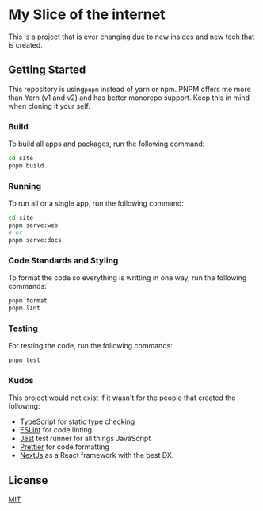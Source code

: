 # My Slice of the internet

This is a project that is ever changing due to new insides and new tech that is created.

## Getting Started

This repository is using`pnpm` instead of yarn or npm. PNPM offers me more than Yarn (v1 and v2) and has better monorepo support. Keep this in mind when cloning it your self.
### Build

To build all apps and packages, run the following command:

```bash
cd site
pnpm build
```

### Running

To run all or a single app, run the following command:

```bash
cd site
pnpm serve:web
# or
pnpm serve:docs
```

### Code Standards and Styling

To format the code so everything is writting in one way, run the following commands:

```bash
pnpm format
pnpm lint
```

### Testing

For testing the code, run the following commands:

```bash
pnpm test
```
### Kudos

This project would not exist if it wasn't for the people that created the following:

- [TypeScript](https://www.typescriptlang.org/) for static type checking
- [ESLint](https://eslint.org/) for code linting
- [Jest](https://jestjs.io) test runner for all things JavaScript
- [Prettier](https://prettier.io) for code formatting
- [NextJs](https://nextjs.com) as a React framework with the best DX.
## License

[MIT](https://choosealicense.com/licenses/mit/)

